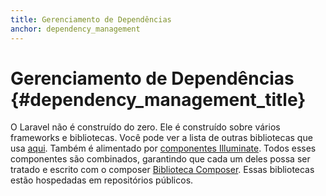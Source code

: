 ```yaml
---
title: Gerenciamento de Dependências
anchor: dependency_management
---
```


# Gerenciamento de Dependências {#dependency_management_title}

O Laravel não é construído do zero. Ele é construído sobre vários frameworks e bibliotecas. Você pode ver a lista de outras bibliotecas que usa [aqui][dependencies-laravel]. Também é alimentado por [componentes Illuminate][illuminate]. Todos esses componentes são combinados, garantindo que cada um deles possa ser tratado e escrito com o composer [Biblioteca Composer][comp-lib]. Essas bibliotecas estão hospedadas em repositórios públicos.

[dependencies-laravel]:https://github.com/laravel/framework/blob/5.4/composer.json#L22-L43
[illuminate]:https://github.com/illuminate
[comp-lib]:https://getcomposer.org/doc/02-libraries.md